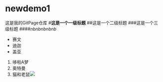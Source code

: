 # newdemo1
这是我的GitPage仓库
#**这是一个一级标题**
##这是一个二级标题
###这是一个三级标题
####*nbnbnbnbnb*
* 赛文
* 迪迦
* 盖亚
1. 哆啦A梦
1. 奥特曼
1. 猫和老鼠![](https://qgt-style.oss-cn-hangzhou.aliyuncs.com/newcoursep4/g1/g1-2-2/tenor.gif)
